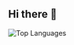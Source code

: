 ## Hi there 👋

![Top Languages](https://github-readme-stats.vercel.app/api/top-langs/?username=DKrasauskas&layout=compact)

